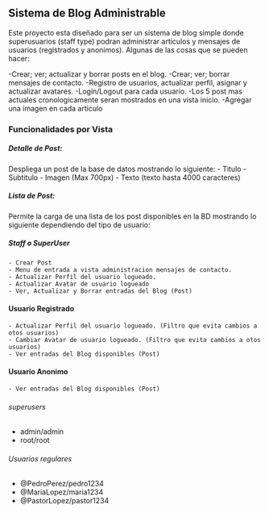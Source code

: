 ## Sistema de Blog Administrable

Este proyecto esta diseñado para ser un sistema de blog simple donde superusuarios (staff type) 
podran administrar articulos y mensajes de usuarios (registrados y anonimos). 
Algunas de las cosas que se pueden hacer: 

-Crear; ver; actualizar y borrar posts en el blog.
-Crear; ver; borrar mensajes de contacto.
-Registro de usuarios, actualizar perfil, asignar y actualizar avatares.
-Login/Logout para cada usuario.
-Los 5 post mas actuales cronologicamente seran mostrados en una vista inicio.
-Agregar una imagen en cada articulo

### Funcionalidades por Vista

##### Detalle de Post:
Despliega un post de la base de datos mostrando lo siguiente:
    - Titulo
    - Subtitulo
    - Imagen (Max 700px)
    - Texto (texto hasta 4000 caracteres)
##### Lista de Post:
Permite la carga de una lista de los post disponibles en la BD mostrando
lo siguiente dependiendo del tipo de usuario:
##### Staff o SuperUser
    - Crear Post
    - Menu de entrada a vista administracion mensajes de contacto.
    - Actualizar Perfil del usuario logueado.
    - Actualizar Avatar de usuario logueado
    - Ver, Actualizar y Borrar entradas del Blog (Post)
#### Usuario Registrado
    - Actualizar Perfil del usuario logueado. (Filtro que evita cambios a otos usuarios)
    - Cambiar Avatar de usuario logueado. (Filtro que evita cambios a otos usuarios)
    - Ver entradas del Blog disponibles (Post)
#### Usuario Anonimo
    - Ver entradas del Blog disponibles (Post)





###### superusers
- admin/admin
- root/root

###### Usuarios regulares
- @PedroPerez/pedro1234
- @MariaLopez/maria1234
- @PastorLopez/pastor1234
